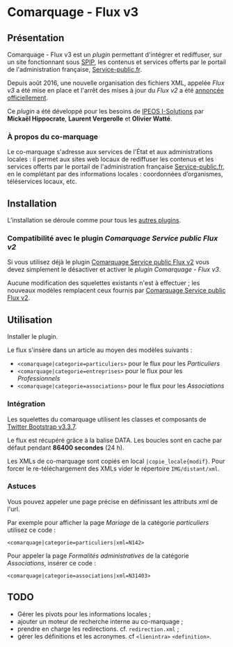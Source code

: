 # Comarquage - Flux v3

## Présentation

Comarquage - Flux v3 est  un *plugin* permettant d'intégrer et rediffuser,
sur un site fonctionnant sous [SPIP](http://www.spip.net/>), les contenus et
services offerts par le portail de l'administration française,
[Service-public.fr](https://www.service-public.fr/).

Depuis août 2016, une nouvelle organisation des fichiers XML, appelée
*Flux v3* a été mise en place et l'arrêt des mises à jour du *Flux v2* a été
[annoncée officiellement](https://www.service-public.fr/partenaires/comarquage/actualites/15-06-2016-evolution-flux-en-2016).

Ce *plugin* a été développé pour les besoins de
[IPEOS I-Solutions](http://www.ipeos.com) par **Mickaël Hippocrate**, 
**Laurent Vergerolle** et **Olivier Watté**.

### À propos du co-marquage

Le co-marquage s'adresse aux services de l'État et aux administrations locales : 
il permet aux sites web locaux de rediffuser les contenus et les services 
offerts par le portail de l'administration française
[Service-public.fr](https://www.service-public.fr/), en le complétant par des
informations locales : coordonnées d’organismes, téléservices locaux, etc.

## Installation

L’installation se déroule comme pour tous les
[autres plugins](http://www.spip.net/fr_article3396.html).

### Compatibilité avec le plugin *Comarquage Service public Flux v2*

Si vous utilisez déjà le plugin
[Comarquage Service public Flux v2](https://contrib.spip.net/Comarquage-Service-public-Flux-v2)
vous devez simplement le désactiver et activer le
*plugin Comarquage - Flux v3*. 

Aucune modification des squelettes existants n'est à effectuer ; les nouveaux 
modèles remplacent ceux fournis par
[Comarquage Service public Flux v2](https://contrib.spip.net/Comarquage-Service-public-Flux-v2).
 
## Utilisation

Installer le plugin.

Le flux s'insère dans un article au moyen des modèles suivants :

- `<comarquage|categorie=particuliers>` pour le flux pour les *Particuliers*
- `<comarquage|categorie=entreprises>` pour le flux pour les *Professionnels*
- `<comarquage|categorie=associations>` pour le flux pour les *Associations*

### Intégration

Les squelettes du comarquage utilisent les classes et composants de
[Twitter Bootstrap v3.3.7](https://getbootstrap.com).

Le flux est récupéré grâce à la balise DATA. Les boucles sont en cache
par défaut pendant **86400 secondes** (24 h).

Les XMLs de co-marquage sont copiés en local `|copie_locale{modif}`. Pour
forcer le re-téléchargement des XMLs vider le répertoire `IMG/distant/xml`.

### Astuces

Vous pouvez appeler une page précise en définissant les attributs xml de l'url.

Par exemple pour afficher la page *Mariage* de la catégorie *particuliers*
utilisez ce code :

`<comarquage|categorie=particuliers|xml=N142>`

Pour appeler la page *Formalités administratives* de la catégorie
*Associations*, insérer ce code :

`<comarquage|categorie=associations|xml=N31403>`

## TODO

- Gérer les pivots pour les informations locales ;
- ajouter un moteur de recherche interne au co-marquage ;
- prendre en charge les redirections. cf. `redirection.xml` ;
- gérer les définitions et les acronymes. cf `<lienintra>` `<definition>`.
